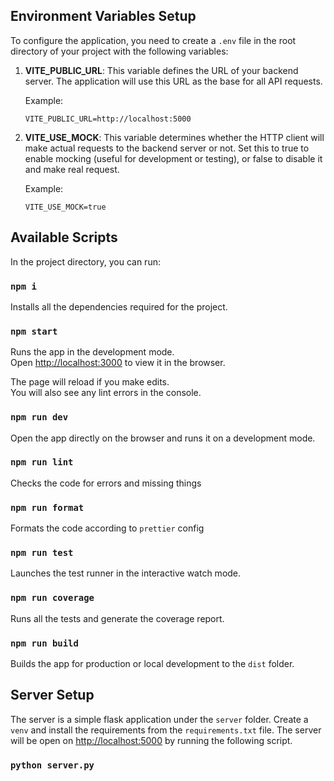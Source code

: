 ## Environment Variables Setup

To configure the application, you need to create a `.env` file in the root directory of your project with the following variables:

1. **VITE_PUBLIC_URL**: This variable defines the URL of your backend server. The application will use this URL as the base for all API requests.

   Example:

   ```env
   VITE_PUBLIC_URL=http://localhost:5000
   ```

2. **VITE_USE_MOCK**: This variable determines whether the HTTP client will make actual requests to the backend server or not. Set this to true to enable mocking (useful for development or testing), or false to disable it and make real request.

   Example:

   ```env
   VITE_USE_MOCK=true
   ```

## Available Scripts

In the project directory, you can run:

### `npm i`

Installs all the dependencies required for the project.<br />

### `npm start`

Runs the app in the development mode.<br />
Open [http://localhost:3000](http://localhost:3000) to view it in the browser.

The page will reload if you make edits.<br />
You will also see any lint errors in the console.

### `npm run dev`

Open the app directly on the browser and runs it on a development mode.<br />

### `npm run lint`

Checks the code for errors and missing things

### `npm run format`

Formats the code according to `prettier` config

### `npm run test`

Launches the test runner in the interactive watch mode.<br />

### `npm run coverage`

Runs all the tests and generate the coverage report.<br />

### `npm run build`

Builds the app for production or local development to the `dist` folder.<br />

## Server Setup

The server is a simple flask application under the `server` folder. Create a `venv` and install the requirements from the `requirements.txt` file. The server will be open on [http://localhost:5000](http://localhost:5000) by running the following script.

### `python server.py`

